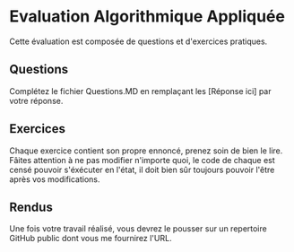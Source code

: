 # Evaluation Algorithmique Appliquée

Cette évaluation est composée de questions et d'exercices pratiques.

## Questions

Complétez le fichier Questions.MD en remplaçant les [Réponse ici] par votre réponse.

## Exercices

Chaque exercice contient son propre ennoncé, prenez soin de bien le lire.
Fâites attention à ne pas modifier n'importe quoi, le code de chaque est censé pouvoir s'éxécuter en l'état, il doit bien sûr toujours pouvoir l'être après vos modifications.

## Rendus

Une fois votre travail réalisé, vous devrez le pousser sur un repertoire GitHub public dont vous me fournirez l'URL.
